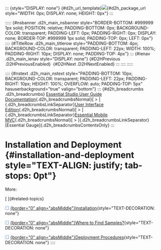 ::: {style="DISPLAY: none"}
[](ms-xhelp:///?Id=d2h_url_template){#d2h_url_template}![](!package_url!){#d2h_package_url style="WIDTH: 0px; DISPLAY: none; HEIGHT: 0px"}
:::

::::: {#nsbanner .d2h_main_nsbanner style="BORDER-BOTTOM: #999999 1px solid; POSITION: relative; PADDING-BOTTOM: 0px; BACKGROUND-COLOR: transparent; PADDING-LEFT: 0px; PADDING-RIGHT: 0px; DISPLAY: none; BORDER-TOP: #999999 1px solid; PADDING-TOP: 0px; LEFT: 0px"}
:::: {#TitleRow .d2h_main_titlerow style="PADDING-BOTTOM: 4px; BACKGROUND-COLOR: transparent; PADDING-LEFT: 22px; WIDTH: 100%; PADDING-RIGHT: 10px; DISPLAY: none; PADDING-TOP: 4px"}
::: {#ienav .d2h_main_ienav style="DISPLAY: none"}
[](ms-xhelp:///?Id=707a04b2-43f8-4e8f-abdc-2641dcd70f44){#D2HPrevious .D2HPreviousEnabled}  [](ms-xhelp:///?Id=f9bda2a9-f33d-4f14-b457-dd4355c98290){#D2HNext .D2HNextEnabled}
:::
::::
:::::

:::: {#nstext .d2h_main_nstext style="PADDING-BOTTOM: 10px; BACKGROUND-COLOR: transparent; PADDING-LEFT: 22px; PADDING-RIGHT: 10px; HEIGHT: 100%; OVERFLOW: auto; PADDING-TOP: 5px" hasuserbackground="true" valign="bottom"}
::: {#d2h_breadcrumbs .d2h_breadcrumbs}
[Essential Studio User Guide Documentation](ms-xhelp:///?Id=12457748-09e3-4d74-a240-8e049cedf030){.d2h_breadcrumbsNormal}[ \> ]{.d2h_breadcrumbsLinkSeparator}[User Interface Edition](ms-xhelp:///?Id=c29296b7-531c-413b-a0ec-488ca1f7f669){.d2h_breadcrumbsNormal}[ \> ]{.d2h_breadcrumbsLinkSeparator}[Essential Mobile MVC](ms-xhelp:///?Id=74df42e3-5434-4590-9be6-3ae2f911cbbc){.d2h_breadcrumbsNormal}[ \> ]{.d2h_breadcrumbsLinkSeparator}[Essential Gauge]{.d2h_breadcrumbsContentsOnly}
:::

# Installation and Deployment {#installation-and-deployment style="TEXT-ALIGN: justify; tab-stops: 0pt"}

More:

[ ]{#related-topics}

[![](button.gif){border="0" align="absMiddle"}Installation](ms-xhelp:///?Id=f9bda2a9-f33d-4f14-b457-dd4355c98290){style="TEXT-DECORATION: none"}

[![](button.gif){border="0" align="absMiddle"}Where to Find Samples?](ms-xhelp:///?Id=89c7e3ef-f3e7-4f97-a2f9-0500b71181bc){style="TEXT-DECORATION: none"}

[![](button.gif){border="0" align="absMiddle"}Deployment Procedures](ms-xhelp:///?Id=0360e53a-142d-4aef-b552-6ee95ac32a97){style="TEXT-DECORATION: none"}
::::
